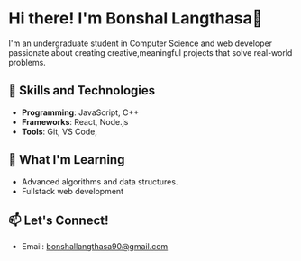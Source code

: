 
# Hi there! I'm Bonshal Langthasa👋

 I'm an undergraduate student in Computer Science and web developer passionate about creating creative,meaningful projects that solve real-world problems.

## 🚀 Skills and Technologies
- **Programming**: JavaScript, C++
- **Frameworks**: React, Node.js
- **Tools**: Git, VS Code,

## 🌱 What I'm Learning
- Advanced algorithms and data structures.
- Fullstack web development 

## 📫 Let's Connect!
- Email: bonshallangthasa90@gmail.com
